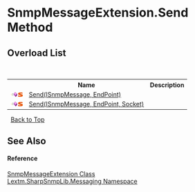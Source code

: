 # SnmpMessageExtension.Send Method 
 


## Overload List
&nbsp;<table><tr><th></th><th>Name</th><th>Description</th></tr><tr><td>![Public method](media/pubmethod.gif "Public method")![Static member](media/static.gif "Static member")</td><td><a href="M_Lextm_SharpSnmpLib_Messaging_SnmpMessageExtension_Send">Send(ISnmpMessage, EndPoint)</a></td><td /></tr><tr><td>![Public method](media/pubmethod.gif "Public method")![Static member](media/static.gif "Static member")</td><td><a href="M_Lextm_SharpSnmpLib_Messaging_SnmpMessageExtension_Send_1">Send(ISnmpMessage, EndPoint, Socket)</a></td><td /></tr></table>&nbsp;
<a href="#snmpmessageextension.send-method">Back to Top</a>

## See Also


#### Reference
<a href="T_Lextm_SharpSnmpLib_Messaging_SnmpMessageExtension">SnmpMessageExtension Class</a><br /><a href="N_Lextm_SharpSnmpLib_Messaging">Lextm.SharpSnmpLib.Messaging Namespace</a><br />